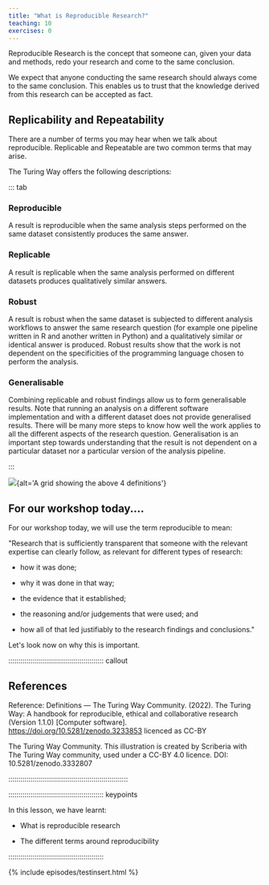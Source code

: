 ```yaml
---
title: "What is Reproducible Research?"
teaching: 10
exercises: 0
---
```



Reproducible Research is the concept that someone can, given your data and methods, redo your research and come to the same conclusion.

We expect that anyone conducting the same research should always come to the same conclusion. This enables us to trust that the knowledge derived from this research can be accepted as fact.



## Replicability and Repeatability

There are a number of terms you may hear when we talk about reproducible. Replicable and Repeatable are two common terms that may arise.

The Turing Way offers the following descriptions:



::: tab


### Reproducible
A result is reproducible when the same analysis steps performed on the same dataset consistently produces the same answer.

### Replicable
A result is replicable when the same analysis performed on different datasets produces qualitatively similar answers.

### Robust
A result is robust when the same dataset is subjected to different analysis workflows to answer the same research question (for example one pipeline written in R and another written in Python) and a qualitatively similar or identical answer is produced. Robust results show that the work is not dependent on the specificities of the programming language chosen to perform the analysis.

### Generalisable
Combining replicable and robust findings allow us to form generalisable results. Note that running an analysis on a different software implementation and with a different dataset does not provide generalised results. There will be many more steps to know how well the work applies to all the different aspects of the research question. Generalisation is an important step towards understanding that the result is not dependent on a particular dataset nor a particular version of the analysis pipeline.

:::

![](https://the-turing-way.netlify.app/_images/reproducible-definition-grid.svg){alt='A grid showing the above 4 definitions'}


## For our workshop today....


For our workshop today, we will use the term reproducible to mean:

"Research that is sufficiently transparent that someone with the relevant expertise
can clearly follow, as relevant for different types of research:

- how it was done;

- why it was done in that way;

- the evidence that it established;

- the reasoning and/or judgements that were used; and

- how all of that led justifiably to the research findings and conclusions." 

Let's look now on why this is important.



::::::::::::::::::::::::::::::::::::::::::::::: callout

## References

Reference: Definitions — The Turing Way Community. (2022). The Turing Way: A handbook for reproducible, ethical and collaborative research (Version 1.1.0) [Computer software]. https://doi.org/10.5281/zenodo.3233853 licenced as CC-BY

The Turing Way Community. This illustration is created by Scriberia with The Turing Way community, used under a CC-BY 4.0 licence. DOI: 10.5281/zenodo.3332807

:::::::::::::::::::::::::::::::::::::::::::::::::::::::::::


::::::::::::::::::::::::::::::::::::::::::::::: keypoints

In this lesson, we have learnt:

- What is reproducible research

- The different terms around reproducibility

:::::::::::::::::::::::::::::::::::::::::::::::

{% include episodes/testinsert.html %}
